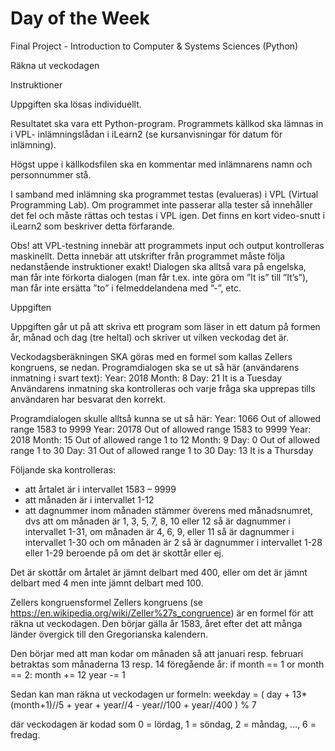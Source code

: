 # Day of the Week
Final Project - Introduction to Computer & Systems Sciences (Python)


Räkna ut veckodagen

Instruktioner

Uppgiften ska lösas individuellt.

Resultatet ska vara ett Python-program. Programmets källkod ska lämnas in i VPL- inlämningslådan i iLearn2 (se kursanvisningar för datum för inlämning).

Högst uppe i källkodsfilen ska en kommentar med inlämnarens namn och personnummer stå.

I samband med inlämning ska programmet testas (evalueras) i VPL (Virtual Programming Lab). Om programmet inte passerar alla tester så innehåller det fel och måste rättas och testas i VPL igen. Det finns en kort video-snutt i iLearn2 som beskriver detta förfarande.

Obs! att VPL-testning innebär att programmets input och output kontrolleras maskinellt. Detta innebär att utskrifter från programmet måste följa nedanstående instruktioner exakt!
Dialogen ska alltså vara på engelska, man får inte förkorta dialogen (man får t.ex. inte göra om ”It is” till ”It’s”), man får inte ersätta ”to” i felmeddelandena med ”-”, etc.

Uppgiften

Uppgiften går ut på att skriva ett program som läser in ett datum på formen år, månad och dag (tre heltal) och skriver ut vilken veckodag det är.

Veckodagsberäkningen SKA göras med en formel som kallas Zellers kongruens, se nedan. Programdialogen ska se ut så här (användarens inmatning i svart text):
Year: 2018
Month: 8
Day: 21
It is a Tuesday
Användarens inmatning ska kontrolleras och varje fråga ska upprepas tills användaren har besvarat den korrekt.

Programdialogen skulle alltså kunna se ut så här:
Year: 1066
Out of allowed range 1583 to 9999
Year: 20178
Out of allowed range 1583 to 9999
Year: 2018
Month: 15
Out of allowed range 1 to 12
Month: 9
Day: 0
Out of allowed range 1 to 30
Day: 31
Out of allowed range 1 to 30
Day: 13
It is a Thursday

Följande ska kontrolleras:
- att årtalet är i intervallet 1583 – 9999
- att månaden är i intervallet 1-12
- att dagnummer inom månaden stämmer överens med månadsnumret, dvs att om månaden är 1, 3, 5, 7, 8, 10 eller 12 så är dagnummer i intervallet 1-31, om månaden är 4, 6, 9, eller 11 så är dagnummer i intervallet 1-30 och om månaden är 2 så är dagnummer i intervallet 1-28 eller 1-29 beroende på om det är skottår eller ej.

Det är skottår om årtalet är jämnt delbart med 400, eller om det är jämnt delbart med 4 men inte jämnt delbart med 100.

Zellers kongruensformel
Zellers kongruens (se https://en.wikipedia.org/wiki/Zeller%27s_congruence) är en formel för att räkna ut veckodagen. Den börjar gälla år 1583, året efter det att många länder övergick till den Gregorianska kalendern.

Den börjar med att man kodar om månaden så att januari resp. februari betraktas som månaderna 13 resp. 14 föregående år:
  if month == 1 or month == 2:
       month += 12
year -= 1

Sedan kan man räkna ut veckodagen ur formeln:
  weekday = ( day + 13*(month+1)//5 + year + year//4
             - year//100 + year//400 ) % 7

där veckodagen är kodad som 0 = lördag, 1 = söndag, 2 = måndag, ..., 6 = fredag.
